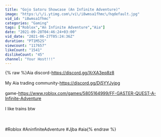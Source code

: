 ```yaml
---
title: "Gojo Satoru Showcase (An Infinite Adventure)"
image: "https:\/\/i.ytimg.com\/vi\/i8wmsa1fhmc\/hqdefault.jpg"
vid_id: "i8wmsa1fhmc"
categories: "Gaming"
tags: ["Roblox","An Infinite Adventure","Aia"]
date: "2021-09-28T04:46:24+03:00"
vid_date: "2021-06-27T05:24:36Z"
duration: "PT1M52S"
viewcount: "117657"
likeCount: "1541"
dislikeCount: "45"
channel: "Your Host!!!"
---
```

{% raw %}Aia discord-<a rel="nofollow" target="blank" href="https://discord.gg/XrXA3eq8z8">https://discord.gg/XrXA3eq8z8</a><br /><br />My Aia trading community-<a rel="nofollow" target="blank" href="https://discord.gg/Dj5YYJyjpg">https://discord.gg/Dj5YYJyjpg</a><br /><br />game-<a rel="nofollow" target="blank" href="https://www.roblox.com/games/5805164999/FF-GASTER-QUEST-A-Infinite-Adventure">https://www.roblox.com/games/5805164999/FF-GASTER-QUEST-A-Infinite-Adventure</a><br /><br />I like trains btw<br /><br /><br /><br />#Roblox #AninfiniteAdventure #Jjba #aia{% endraw %}
